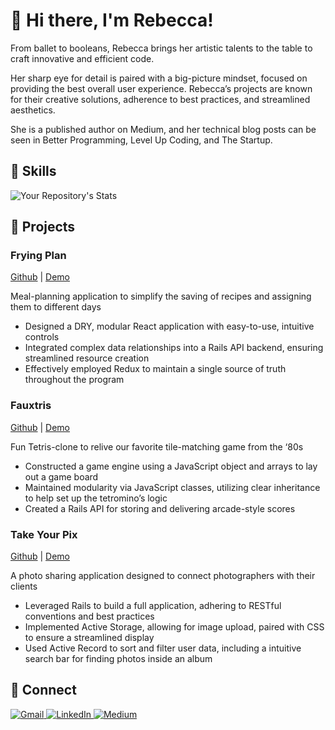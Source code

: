 # :wave: Hi there, I'm Rebecca!

From ballet to booleans, Rebecca brings her artistic talents to the table to craft innovative and efficient code. 

Her sharp eye for detail is paired with a big-picture mindset, focused on providing the best overall user experience. Rebecca’s projects are known for their creative solutions, adherence to best practices, and streamlined aesthetics. 

She is a published author on Medium, and her technical blog posts can be seen in Better Programming, Level Up Coding, and The Startup. 

## :muscle: Skills

![Your Repository's Stats](https://github-readme-stats.vercel.app/api/top-langs/?username=rebeccahickson&theme=blue-green&langs_count=10)

## :art: Projects
### Frying Plan
[Github](https://github.com/rebeccahickson/frying-plan-frontend) | [Demo](https://youtu.be/qSS3lEykFlE)

Meal-planning application to simplify the saving of recipes and assigning them to different days
- Designed a DRY, modular React application with easy-to-use, intuitive controls
- Integrated complex data relationships into a Rails API backend, ensuring streamlined resource creation
- Effectively employed Redux to maintain a single source of truth throughout the program

### Fauxtris
[Github](https://github.com/rebeccahickson/fauxtris-frontend) | [Demo](https://youtu.be/sCUz-KM0baE)

Fun Tetris-clone to relive our favorite tile-matching game from the ‘80s
- Constructed a game engine using a JavaScript object and arrays to lay out a game board
- Maintained modularity via JavaScript classes, utilizing clear inheritance to help set up the tetromino’s logic
- Created a Rails API for storing and delivering arcade-style scores

### Take Your Pix
[Github](https://github.com/rebeccahickson/take-your-pix) | [Demo](https://youtu.be/LMuZaFGFvaw)

A photo sharing application designed to connect photographers with their clients
- Leveraged Rails to build a full application, adhering to RESTful conventions and best practices
- Implemented Active Storage, allowing for image upload, paired with CSS to ensure a streamlined display
- Used Active Record to sort and filter user data, including a intuitive search bar for finding photos inside an album

## :speech_balloon: Connect

<p>
  <a href="mailto:Rebecca.L.Hickson@gmail.com"><img alt="Gmail" src="https://img.shields.io/badge/Gmail-D14836?style=for-the-badge&logo=gmail&logoColor=white" title="Rebecca.L.Hickson@gmail.com"/>
  <a href="https://www.linkedin.com/in/rebecca-l-hickson/"><img alt="LinkedIn" src="https://img.shields.io/badge/linkedin%20-%230077B5.svg?&style=for-the-badge&logo=linkedin&logoColor=white" title="https://www.linkedin.com/in/rebecca-l-hickson/"/>
  <a href="https://rebecca-hickson.medium.com/"><img alt="Medium" src="https://img.shields.io/badge/Medium%20-%23000000.svg?&style=for-the-badge&logo=Medium&logoColor=white" title="https://rebecca-hickson.medium.com/"/></a>
    </p>
